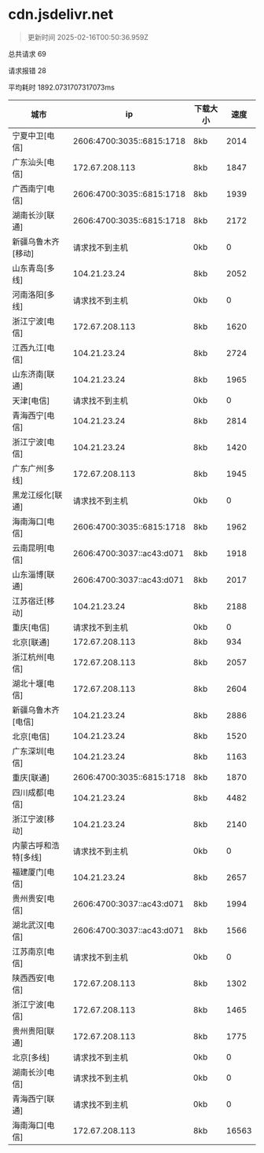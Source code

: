 
  # cdn.jsdelivr.net

  > 更新时间 2025-02-16T00:50:36.959Z
  
  总共请求 69

  请求报错 28

  平均耗时 1892.0731707317073ms

|城市|ip|下载大小|速度|
|-----|----------|---|---|
|宁夏中卫[电信]|2606:4700:3035::6815:1718|8kb|2014|
|广东汕头[电信]|172.67.208.113|8kb|1847|
|广西南宁[电信]|2606:4700:3035::6815:1718|8kb|1939|
|湖南长沙[联通]|2606:4700:3035::6815:1718|8kb|2172|
|新疆乌鲁木齐[移动]|请求找不到主机|0kb|0|
|山东青岛[多线]|104.21.23.24|8kb|2052|
|河南洛阳[多线]|请求找不到主机|0kb|0|
|浙江宁波[电信]|172.67.208.113|8kb|1620|
|江西九江[电信]|104.21.23.24|8kb|2724|
|山东济南[联通]|104.21.23.24|8kb|1965|
|天津[电信]|请求找不到主机|0kb|0|
|青海西宁[电信]|104.21.23.24|8kb|2814|
|浙江宁波[电信]|104.21.23.24|8kb|1420|
|广东广州[多线]|172.67.208.113|8kb|1945|
|黑龙江绥化[联通]|请求找不到主机|0kb|0|
|海南海口[电信]|2606:4700:3035::6815:1718|8kb|1962|
|云南昆明[电信]|2606:4700:3037::ac43:d071|8kb|1918|
|山东淄博[联通]|2606:4700:3037::ac43:d071|8kb|2017|
|江苏宿迁[移动]|104.21.23.24|8kb|2188|
|重庆[电信]|请求找不到主机|0kb|0|
|北京[联通]|172.67.208.113|8kb|934|
|浙江杭州[电信]|172.67.208.113|8kb|2057|
|湖北十堰[电信]|172.67.208.113|8kb|2604|
|新疆乌鲁木齐[电信]|104.21.23.24|8kb|2886|
|北京[电信]|104.21.23.24|8kb|1520|
|广东深圳[电信]|104.21.23.24|8kb|1163|
|重庆[联通]|2606:4700:3035::6815:1718|8kb|1870|
|四川成都[电信]|104.21.23.24|8kb|4482|
|浙江宁波[移动]|104.21.23.24|8kb|2140|
|内蒙古呼和浩特[多线]|请求找不到主机|0kb|0|
|福建厦门[电信]|104.21.23.24|8kb|2657|
|贵州贵安[电信]|2606:4700:3037::ac43:d071|8kb|1994|
|湖北武汉[电信]|2606:4700:3037::ac43:d071|8kb|1566|
|江苏南京[电信]|请求找不到主机|0kb|0|
|陕西西安[电信]|172.67.208.113|8kb|1302|
|浙江宁波[电信]|172.67.208.113|8kb|1465|
|贵州贵阳[联通]|172.67.208.113|8kb|1775|
|北京[多线]|请求找不到主机|0kb|0|
|湖南长沙[电信]|请求找不到主机|0kb|0|
|青海西宁[联通]|请求找不到主机|0kb|0|
|海南海口[电信]|172.67.208.113|8kb|16563|

  